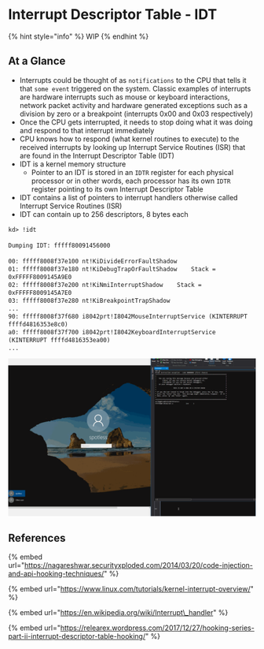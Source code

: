 # Interrupt Descriptor Table - IDT

{% hint style="info" %}
WIP
{% endhint %}

## At a Glance

* Interrupts could be thought of as `notifications` to the CPU that tells it that `some event` triggered on the system. Classic examples of interrupts are hardware interrupts such as mouse or keyboard interactions, network packet activity and hardware generated exceptions such as a division by zero or a breakpoint \(interrupts 0x00 and 0x03 respectively\)
* Once the CPU gets interrupted, it needs to stop doing what it was doing and respond to that interrupt immediately
* CPU knows how to respond \(what kernel routines to execute\) to the received interrupts by looking up Interrupt Service Routines \(ISR\) that are found in the Interrupt Descriptor Table \(IDT\)
* IDT is a kernel memory structure
  * Pointer to an IDT is stored in an `IDTR` register for each physical processor or in other words, each processor has its own `IDTR` register pointing to its own Interrupt Descriptor Table
* IDT contains a list of pointers to interrupt handlers otherwise called Interrupt Service Routines \(ISR\)
* IDT can contain up to 256 descriptors, 8 bytes each



```text
kd> !idt

Dumping IDT: fffff80091456000

00:	fffff8008f37e100 nt!KiDivideErrorFaultShadow
01:	fffff8008f37e180 nt!KiDebugTrapOrFaultShadow	Stack = 0xFFFFF8009145A9E0
02:	fffff8008f37e200 nt!KiNmiInterruptShadow	Stack = 0xFFFFF8009145A7E0
03:	fffff8008f37e280 nt!KiBreakpointTrapShadow
...
90:	fffff8008f37f680 i8042prt!I8042MouseInterruptService (KINTERRUPT ffffd4816353e8c0)
a0:	fffff8008f37f700 i8042prt!I8042KeyboardInterruptService (KINTERRUPT ffffd4816353ea00)
...
```

![](../../.gitbook/assets/keyboard-interrupt.gif)

## References

{% embed url="https://nagareshwar.securityxploded.com/2014/03/20/code-injection-and-api-hooking-techniques/" %}

{% embed url="https://www.linux.com/tutorials/kernel-interrupt-overview/" %}

{% embed url="https://en.wikipedia.org/wiki/Interrupt\_handler" %}

{% embed url="https://relearex.wordpress.com/2017/12/27/hooking-series-part-ii-interrupt-descriptor-table-hooking/" %}





